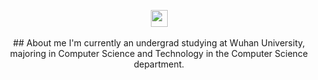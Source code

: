 <p align="center">
  <img src="https://user-images.githubusercontent.com/5679180/79618120-0daffb80-80be-11ea-819e-d2b0fa904d07.gif" width="27px">
  <br><br />
## About me
  I'm currently an undergrad studying at Wuhan University, majoring in Computer Science and Technology in the Computer Science department.
   

